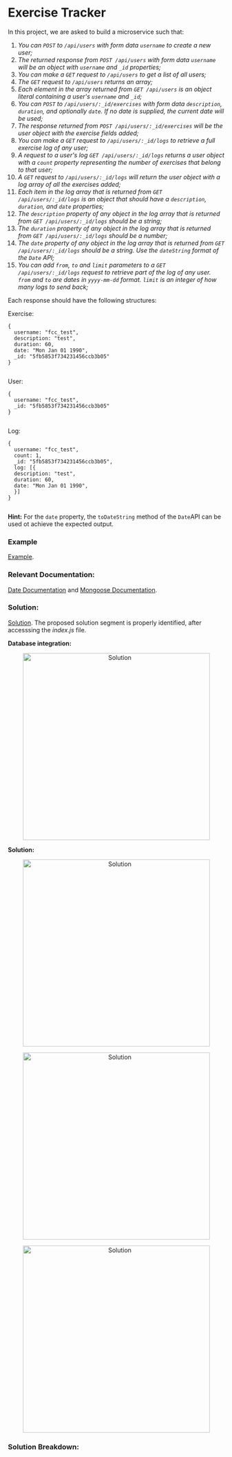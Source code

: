 # Exercise Tracker

In this project, we are asked to build a microservice such that:

1. *You can `POST` to `/api/users` with form data `username` to create a new user;*
2. *The returned response from `POST /api/users` with form data `username` will be an object with `username` and `_id` properties;*
3. *You can make a `GET` request to `/api/users` to get a list of all users;*
4. *The `GET` request to `/api/users` returns an array;*
5. *Each element in the array returned from `GET /api/users` is an object literal containing a user's `username` and `_id`;*
6. *You can `POST` to `/api/users/:_id/exercises` with form data `description`, `duration`, and optionally `date`. If no date is supplied, the current date will be used;*
7. *The response returned from `POST /api/users/:_id/exercises` will be the user object with the exercise fields added;*
8. *You can make a `GET` request to `/api/users/:_id/logs` to retrieve a full exercise log of any user;*
9. *A request to a user's log `GET /api/users/:_id/logs` returns a user object with a `count` property representing the number of exercises that belong to that user;*
10. *A `GET` request to `/api/users/:_id/logs` will return the user object with a log array of all the exercises added;*
11. *Each item in the log array that is returned from `GET /api/users/:_id/logs` is an object that should have a `description`, `duration`, and `date` properties;*
12. *The `description` property of any object in the log array that is returned from `GET /api/users/:_id/logs` should be a string;*
13. *The `duration` property of any object in the log array that is returned from `GET /api/users/:_id/logs` should be a number;*
14. *The `date` property of any object in the log array that is returned from `GET /api/users/:_id/logs` should be a string. Use the `dateString` format of the `Date` API;*
15. *You can add `from`, `to` and `limit` parameters to a `GET /api/users/:_id/logs` request to retrieve part of the log of any user. `from` and `to` are dates in `yyyy-mm-dd` format. `limit` is an integer of how many logs to send back;*

Each response should have the following structures:

Exercise:

```
{
  username: "fcc_test",
  description: "test",
  duration: 60,
  date: "Mon Jan 01 1990",
  _id: "5fb5853f734231456ccb3b05"
} 
  
```
  
User: 

```
{
  username: "fcc_test",
  _id: "5fb5853f734231456ccb3b05"
} 
  
```

Log:

```
{
  username: "fcc_test",
  count: 1,
  _id: "5fb5853f734231456ccb3b05",
  log: [{
  description: "test",
  duration: 60,
  date: "Mon Jan 01 1990",
  }] 
} 
  
```
  
**Hint:** For the `date` property, the `toDateString` method of the `Date`API can be used ot achieve the expected output.
  
### Example

[Example](https://exercise-tracker.freecodecamp.rocks/).

### Relevant Documentation:

[Date Documentation](https://developer.mozilla.org/en-US/docs/Web/JavaScript/Reference/Global_Objects/Date) and [Mongoose Documentation](https://mongoosejs.com/).


### Solution:

[Solution](https://replit.com/join/jhrwyjhsag-minip). The proposed solution segment is properly identified, after accesssing the *index.js* file.

**Database integration:**

<p align="center" width="100%"><img width="434" alt="Solution" src="https://user-images.githubusercontent.com/73555298/189091385-8a069272-05f2-429e-b54d-003378d55860.png">
  </p>
  
**Solution:**

<p align="center" width="100%"><img width="434" alt="Solution" src="https://user-images.githubusercontent.com/73555298/189091515-6055e9dd-44e9-4223-b394-9b35394efb87.png">
  </p>
  
<p align="center" width="100%"><img width="434" alt="Solution" src="https://user-images.githubusercontent.com/73555298/189091519-01224f3f-eef8-4114-982e-53496fdde5a0.png">
  </p>
 
<p align="center" width="100%"><img width="434" alt="Solution" src="https://user-images.githubusercontent.com/73555298/189091520-8dcf5ff5-b50d-48af-972c-a932173be67e.png">
  </p>

### Solution Breakdown:

